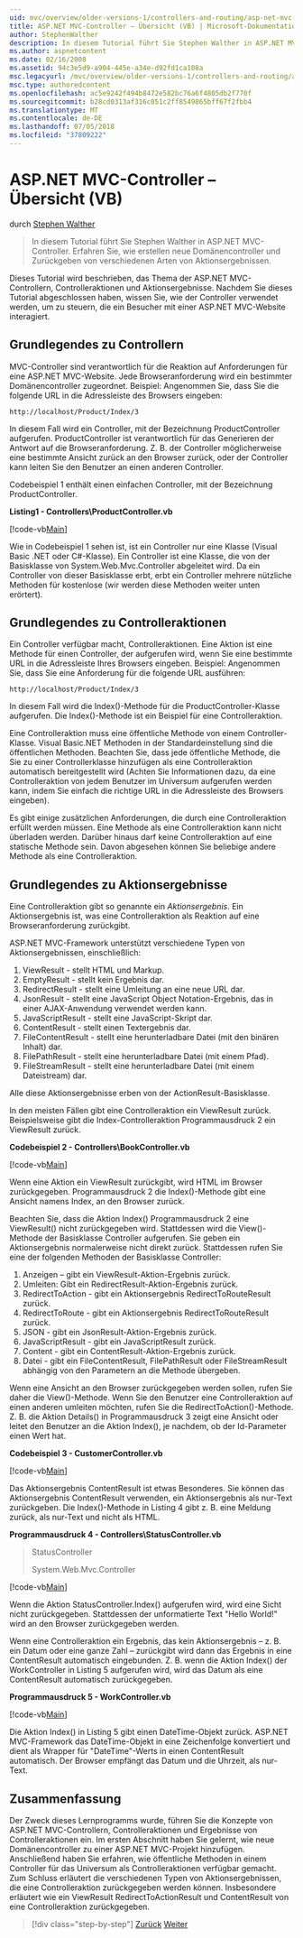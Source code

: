 ```yaml
---
uid: mvc/overview/older-versions-1/controllers-and-routing/asp-net-mvc-controller-overview-vb
title: ASP.NET MVC-Controller – Übersicht (VB) | Microsoft-Dokumentation
author: StephenWalther
description: In diesem Tutorial führt Sie Stephen Walther in ASP.NET MVC-Controller. Erfahren Sie, wie erstellen neue Domänencontroller und Zurückgeben von verschiedenen Arten von Aktion Res...
ms.author: aspnetcontent
ms.date: 02/16/2008
ms.assetid: 94c3e5d9-a904-445e-a34e-d92fd1ca108a
msc.legacyurl: /mvc/overview/older-versions-1/controllers-and-routing/asp-net-mvc-controller-overview-vb
msc.type: authoredcontent
ms.openlocfilehash: ac5e9242f494b8472e582bc76a6f4805db2f770f
ms.sourcegitcommit: b28cd0313af316c051c2ff8549865bff67f2fbb4
ms.translationtype: MT
ms.contentlocale: de-DE
ms.lasthandoff: 07/05/2018
ms.locfileid: "37809222"
---
```

<a name="aspnet-mvc-controller-overview-vb"></a>ASP.NET MVC-Controller – Übersicht (VB)
====================
durch [Stephen Walther](https://github.com/StephenWalther)

> In diesem Tutorial führt Sie Stephen Walther in ASP.NET MVC-Controller. Erfahren Sie, wie erstellen neue Domänencontroller und Zurückgeben von verschiedenen Arten von Aktionsergebnissen.


Dieses Tutorial wird beschrieben, das Thema der ASP.NET MVC-Controllern, Controlleraktionen und Aktionsergebnisse. Nachdem Sie dieses Tutorial abgeschlossen haben, wissen Sie, wie der Controller verwendet werden, um zu steuern, die ein Besucher mit einer ASP.NET MVC-Website interagiert.

## <a name="understanding-controllers"></a>Grundlegendes zu Controllern

MVC-Controller sind verantwortlich für die Reaktion auf Anforderungen für eine ASP.NET MVC-Website. Jede Browseranforderung wird ein bestimmter Domänencontroller zugeordnet. Beispiel: Angenommen Sie, dass Sie die folgende URL in die Adressleiste des Browsers eingeben:

`http://localhost/Product/Index/3`

In diesem Fall wird ein Controller, mit der Bezeichnung ProductController aufgerufen. ProductController ist verantwortlich für das Generieren der Antwort auf die Browseranforderung. Z. B. der Controller möglicherweise eine bestimmte Ansicht zurück an den Browser zurück, oder der Controller kann leiten Sie den Benutzer an einen anderen Controller.

Codebeispiel 1 enthält einen einfachen Controller, mit der Bezeichnung ProductController.

**Listing1 - Controllers\ProductController.vb**

[!code-vb[Main](asp-net-mvc-controller-overview-vb/samples/sample1.vb)]

Wie in Codebeispiel 1 sehen ist, ist ein Controller nur eine Klasse (Visual Basic .NET oder C#-Klasse). Ein Controller ist eine Klasse, die von der Basisklasse von System.Web.Mvc.Controller abgeleitet wird. Da ein Controller von dieser Basisklasse erbt, erbt ein Controller mehrere nützliche Methoden für kostenlose (wir werden diese Methoden weiter unten erörtert).

## <a name="understanding-controller-actions"></a>Grundlegendes zu Controlleraktionen

Ein Controller verfügbar macht, Controlleraktionen. Eine Aktion ist eine Methode für einen Controller, der aufgerufen wird, wenn Sie eine bestimmte URL in die Adressleiste Ihres Browsers eingeben. Beispiel: Angenommen Sie, dass Sie eine Anforderung für die folgende URL ausführen:

`http://localhost/Product/Index/3`

In diesem Fall wird die Index()-Methode für die ProductController-Klasse aufgerufen. Die Index()-Methode ist ein Beispiel für eine Controlleraktion.

Eine Controlleraktion muss eine öffentliche Methode von einem Controller-Klasse. Visual Basic.NET Methoden in der Standardeinstellung sind die öffentlichen Methoden. Beachten Sie, dass jede öffentliche Methode, die Sie zu einer Controllerklasse hinzufügen als eine Controlleraktion automatisch bereitgestellt wird (Achten Sie Informationen dazu, da eine Controlleraktion von jedem Benutzer im Universum aufgerufen werden kann, indem Sie einfach die richtige URL in die Adressleiste des Browsers eingeben).

Es gibt einige zusätzlichen Anforderungen, die durch eine Controlleraktion erfüllt werden müssen. Eine Methode als eine Controlleraktion kann nicht überladen werden. Darüber hinaus darf keine Controlleraktion auf eine statische Methode sein. Davon abgesehen können Sie beliebige andere Methode als eine Controlleraktion.

## <a name="understanding-action-results"></a>Grundlegendes zu Aktionsergebnisse

Eine Controlleraktion gibt so genannte ein *Aktionsergebnis*. Ein Aktionsergebnis ist, was eine Controlleraktion als Reaktion auf eine Browseranforderung zurückgibt.

ASP.NET MVC-Framework unterstützt verschiedene Typen von Aktionsergebnissen, einschließlich:

1. ViewResult - stellt HTML und Markup.
2. EmptyResult - stellt kein Ergebnis dar.
3. RedirectResult - stellt eine Umleitung an eine neue URL dar.
4. JsonResult - stellt eine JavaScript Object Notation-Ergebnis, das in einer AJAX-Anwendung verwendet werden kann.
5. JavaScriptResult - stellt eine JavaScript-Skript dar.
6. ContentResult - stellt einen Textergebnis dar.
7. FileContentResult - stellt eine herunterladbare Datei (mit den binären Inhalt) dar.
8. FilePathResult - stellt eine herunterladbare Datei (mit einem Pfad).
9. FileStreamResult - stellt eine herunterladbare Datei (mit einem Dateistream) dar.

Alle diese Aktionsergebnisse erben von der ActionResult-Basisklasse.

In den meisten Fällen gibt eine Controlleraktion ein ViewResult zurück. Beispielsweise gibt die Index-Controlleraktion Programmausdruck 2 ein ViewResult zurück.

**Codebeispiel 2 - Controllers\BookController.vb**

[!code-vb[Main](asp-net-mvc-controller-overview-vb/samples/sample2.vb)]

Wenn eine Aktion ein ViewResult zurückgibt, wird HTML im Browser zurückgegeben. Programmausdruck 2 die Index()-Methode gibt eine Ansicht namens Index, an den Browser zurück.

Beachten Sie, dass die Aktion Index() Programmausdruck 2 eine ViewResult() nicht zurückgegeben wird. Stattdessen wird die View()-Methode der Basisklasse Controller aufgerufen. Sie geben ein Aktionsergebnis normalerweise nicht direkt zurück. Stattdessen rufen Sie eine der folgenden Methoden der Basisklasse Controller:

1. Anzeigen – gibt ein ViewResult-Aktion-Ergebnis zurück.
2. Umleiten: Gibt ein RedirectResult-Aktion-Ergebnis zurück.
3. RedirectToAction - gibt ein Aktionsergebnis RedirectToRouteResult zurück.
4. RedirectToRoute - gibt ein Aktionsergebnis RedirectToRouteResult zurück.
5. JSON - gibt ein JsonResult-Aktion-Ergebnis zurück.
6. JavaScriptResult - gibt ein JavaScriptResult zurück.
7. Content - gibt ein ContentResult-Aktion-Ergebnis zurück.
8. Datei - gibt ein FileContentResult, FilePathResult oder FileStreamResult abhängig von den Parametern an die Methode übergeben.

Wenn eine Ansicht an den Browser zurückgegeben werden sollen, rufen Sie daher die View()-Methode. Wenn Sie den Benutzer eine Controlleraktion auf einen anderen umleiten möchten, rufen Sie die RedirectToAction()-Methode. Z. B. die Aktion Details() in Programmausdruck 3 zeigt eine Ansicht oder leitet den Benutzer an die Aktion Index(), je nachdem, ob der Id-Parameter einen Wert hat.

**Codebeispiel 3 - CustomerController.vb**

[!code-vb[Main](asp-net-mvc-controller-overview-vb/samples/sample3.vb)]

Das Aktionsergebnis ContentResult ist etwas Besonderes. Sie können das Aktionsergebnis ContentResult verwenden, ein Aktionsergebnis als nur-Text zurückgeben. Die Index()-Methode in Listing 4 gibt z. B. eine Meldung zurück, als nur-Text und nicht als HTML.

**Programmausdruck 4 - Controllers\StatusController.vb**

> StatusController
> 
> 
> System.Web.Mvc.Controller


[!code-vb[Main](asp-net-mvc-controller-overview-vb/samples/sample4.vb)]

Wenn die Aktion StatusController.Index() aufgerufen wird, wird eine Sicht nicht zurückgegeben. Stattdessen der unformatierte Text "Hello World!" wird an den Browser zurückgegeben werden.

Wenn eine Controlleraktion ein Ergebnis, das kein Aktionsergebnis – z. B. ein Datum oder eine ganze Zahl – zurückgibt wird dann das Ergebnis in eine ContentResult automatisch eingebunden. Z. B. wenn die Aktion Index() der WorkController in Listing 5 aufgerufen wird, wird das Datum als eine ContentResult automatisch zurückgegeben.

**Programmausdruck 5 - WorkController.vb**

[!code-vb[Main](asp-net-mvc-controller-overview-vb/samples/sample5.vb)]

Die Aktion Index() in Listing 5 gibt einen DateTime-Objekt zurück. ASP.NET MVC-Framework das DateTime-Objekt in eine Zeichenfolge konvertiert und dient als Wrapper für "DateTime"-Werts in einen ContentResult automatisch. Der Browser empfängt das Datum und die Uhrzeit, als nur-Text.

## <a name="summary"></a>Zusammenfassung

Der Zweck dieses Lernprogramms wurde, führen Sie die Konzepte von ASP.NET MVC-Controllern, Controlleraktionen und Ergebnisse von Controlleraktionen ein. Im ersten Abschnitt haben Sie gelernt, wie neue Domänencontroller zu einer ASP.NET MVC-Projekt hinzufügen. Anschließend haben Sie erfahren, wie öffentliche Methoden in einem Controller für das Universum als Controlleraktionen verfügbar gemacht. Zum Schluss erläutert die verschiedenen Typen von Aktionsergebnissen, die eine Controlleraktion zurückgegeben werden können. Insbesondere erläutert wie ein ViewResult RedirectToActionResult und ContentResult von eine Controlleraktion zurückgegeben.

> [!div class="step-by-step"]
> [Zurück](creating-a-custom-route-constraint-cs.md)
> [Weiter](creating-custom-routes-vb.md)
